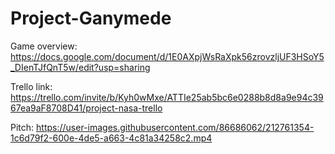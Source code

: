 # Project-Ganymede

Game overview:
https://docs.google.com/document/d/1E0AXpjWsRaXpk56zrovzljUF3HSoY5_DIenTJfQnT5w/edit?usp=sharing

Trello link:
https://trello.com/invite/b/Kyh0wMxe/ATTIe25ab5bc6e0288b8d8a9e94c3967ea9aF8708D41/project-nasa-trello

Pitch:
https://user-images.githubusercontent.com/86686062/212761354-1c6d79f2-600e-4de5-a663-4c81a34258c2.mp4

